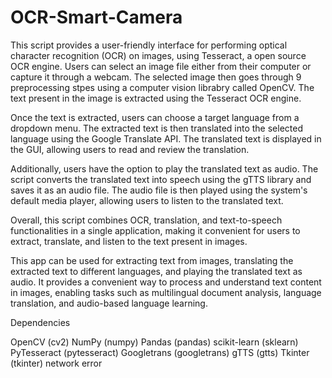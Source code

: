 # OCR-Smart-Camera

This script provides a user-friendly interface for performing optical character recognition (OCR) on images, using Tesseract, a open source OCR engine. Users can select an image file either from their computer or capture it through a webcam. The selected image then goes through 9 preprocessing stpes using a computer vision librabry called OpenCV. The text present in the image is extracted using the Tesseract OCR engine.

Once the text is extracted, users can choose a target language from a dropdown menu. The extracted text is then translated into the selected language using the Google Translate API. The translated text is displayed in the GUI, allowing users to read and review the translation.

Additionally, users have the option to play the translated text as audio. The script converts the translated text into speech using the gTTS library and saves it as an audio file. The audio file is then played using the system's default media player, allowing users to listen to the translated text.

Overall, this script combines OCR, translation, and text-to-speech functionalities in a single application, making it convenient for users to extract, translate, and listen to the text present in images.


This app can be used for extracting text from images, translating the extracted text to different languages, and playing the translated text as audio. It provides a convenient way to process and understand text content in images, enabling tasks such as multilingual document analysis, language translation, and audio-based language learning.


Dependencies

OpenCV (cv2)
NumPy (numpy)
Pandas (pandas)
scikit-learn (sklearn)
PyTesseract (pytesseract)
Googletrans (googletrans)
gTTS (gtts)
Tkinter (tkinter)
network error
